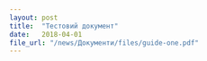 ```yaml
---
layout: post
title:  "Тестовий документ"
date:   2018-04-01
file_url: "/news/Документи/files/guide-one.pdf"
---
```

